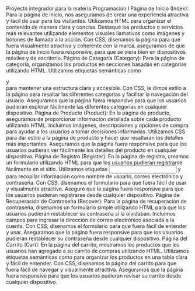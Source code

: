 Proyecto integrador para la materia Programacion I
Página de Inicio (Index):
Para la página de inicio, nos aseguramos de crear una experiencia atractiva y fácil de usar para los visitantes. Utilizamos HTML para organizar el contenido de manera clara y concisa. Destaqué los productos o servicios más relevantes utilizando elementos visuales llamativos como imágenes y botones de llamada a la acción.
Con CSS, disenamos la página para que fuera visualmente atractiva y coherente con la marca.  aseguramos de que la página de inicio fuera responsive, para que se viera bien en dispositivos móviles y de escritorio.
Página de Categoría (Category):
Para la página de categoría, organizamos los productos en secciones basadas en categorías utilizando HTML. Utilizamos etiquetas semánticas como <section> y <article> para mantener una estructura clara y accesible.
Con CSS, le dimos estilo a la página para resaltar las diferentes categorías y facilitar la navegación del usuario. Aseguramos que la página fuera responsive para que los usuarios pudieran explorar fácilmente las diferentes categorías en cualquier dispositivo.
Página de Producto (Product):
En la página de producto, aseguramos de proporcionar información detallada sobre cada producto utilizando HTML. Incluimos imágenes, descripciones y opciones de compra para ayudar a los usuarios a tomar decisiones informadas.
Utilizamos CSS para dar estilo a la página de producto y hacer que resaltaran los detalles más importantes. Aseguramos que la página fuera responsive para que los usuarios pudieran ver fácilmente los detalles del producto en cualquier dispositivo.
Página de Registro (Register):
En la página de registro, creamos un formulario utilizando HTML para que los usuarios pudieran registrarse fácilmente en el sitio. Utilizamos etiquetas <input> y <label> para recopilar información como nombre de usuario, correo electrónico y contraseña.
Con CSS, disenamos el formulario para que fuera fácil de usar y visualmente atractivo. Aseguré que la página fuera responsive para que los usuarios pudieran registrarse desde cualquier dispositivo.
Página de Recuperación de Contraseña (Recover):
Para la página de recuperación de contraseña, disenamos un formulario simple utilizando HTML para que los usuarios pudieran restablecer su contraseña si la olvidaban. Incluímos campos para ingresar la dirección de correo electrónico asociada a la cuenta.
Con CSS, disenamos el formulario para que fuera fácil de entender y usar. Aseguramos que la página fuera responsive para que los usuarios pudieran restablecer su contraseña desde cualquier dispositivo.
Página del Carrito (Cart):
En la página del carrito, mostramos los productos que los usuarios han agregado a su carrito de compras utilizando HTML. Utilizamos etiquetas semánticas como <table> para organizar los productos en una tabla clara y fácil de entender.
Con CSS, disenamos la página del carrito para que fuera fácil de navegar y visualmente atractiva. Aseguramos que la página fuera responsive para que los usuarios pudieran revisar su carrito desde cualquier dispositivo.
